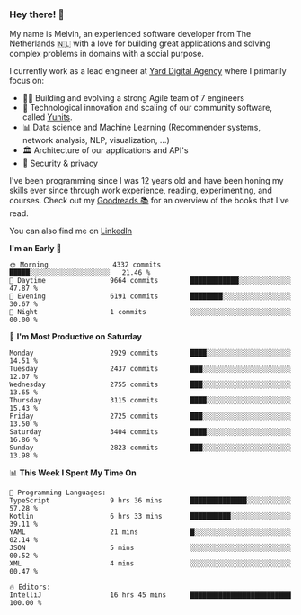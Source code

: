### Hey there! 👋

My name is Melvin, an experienced software developer from The Netherlands 🇳🇱 with a love for building great applications and solving complex problems in domains with a social purpose. 

I currently work as a lead engineer at [Yard Digital Agency](https://github.com/yardinternet) where I primarily focus on:

* 👏🏼 Building and evolving a strong Agile team of 7 engineers
* 🚀 Technological innovation and scaling of our community software, called [Yunits](https://www.yunits.com/).
* 📊 Data science and Machine Learning (Recommender systems, network analysis, NLP, visualization, ...)
* 🏛 Architecture of our applications and API's
* 🔐 Security & privacy

I've been programming since I was 12 years old and have been honing my skills ever since through work experience, reading, experimenting, and courses.
Check out my [Goodreads 📚](https://goodreads.com/melvinkoopmans) for an overview of the books that I've read. 

You can also find me on [LinkedIn](https://www.linkedin.com/in/melvinkoopmans)

<!--START_SECTION:waka-->
**I'm an Early 🐤** 

```text
🌞 Morning                4332 commits        █████░░░░░░░░░░░░░░░░░░░░   21.46 % 
🌆 Daytime                9664 commits        ████████████░░░░░░░░░░░░░   47.87 % 
🌃 Evening                6191 commits        ████████░░░░░░░░░░░░░░░░░   30.67 % 
🌙 Night                  1 commits           ░░░░░░░░░░░░░░░░░░░░░░░░░   00.00 % 
```
📅 **I'm Most Productive on Saturday** 

```text
Monday                   2929 commits        ████░░░░░░░░░░░░░░░░░░░░░   14.51 % 
Tuesday                  2437 commits        ███░░░░░░░░░░░░░░░░░░░░░░   12.07 % 
Wednesday                2755 commits        ███░░░░░░░░░░░░░░░░░░░░░░   13.65 % 
Thursday                 3115 commits        ████░░░░░░░░░░░░░░░░░░░░░   15.43 % 
Friday                   2725 commits        ███░░░░░░░░░░░░░░░░░░░░░░   13.50 % 
Saturday                 3404 commits        ████░░░░░░░░░░░░░░░░░░░░░   16.86 % 
Sunday                   2823 commits        ███░░░░░░░░░░░░░░░░░░░░░░   13.98 % 
```


📊 **This Week I Spent My Time On** 

```text
💬 Programming Languages: 
TypeScript               9 hrs 36 mins       ██████████████░░░░░░░░░░░   57.28 % 
Kotlin                   6 hrs 33 mins       ██████████░░░░░░░░░░░░░░░   39.11 % 
YAML                     21 mins             █░░░░░░░░░░░░░░░░░░░░░░░░   02.14 % 
JSON                     5 mins              ░░░░░░░░░░░░░░░░░░░░░░░░░   00.52 % 
XML                      4 mins              ░░░░░░░░░░░░░░░░░░░░░░░░░   00.47 % 

🔥 Editors: 
IntelliJ                 16 hrs 45 mins      █████████████████████████   100.00 % 
```


<!--END_SECTION:waka-->
